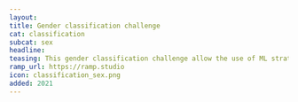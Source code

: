 ```yaml
---
layout:
title: Gender classification challenge
cat: classification
subcat: sex
headline: 
teasing: This gender classification challenge allow the use of ML strategies through the use of scikit-learn machine learning library or deep neural networks throught the use of Pytorch.
ramp_url: https://ramp.studio
icon: classification_sex.png
added: 2021
---
```


